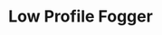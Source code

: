 ---
layout: prop
title: Low Profile Fogger
categories: fog-machines
images: ["assets/fog-machines/low-profile-fogger/Fogger low lying.JPG"]
desc: null
---